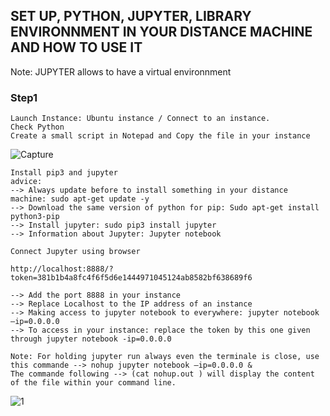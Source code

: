  ## SET UP, PYTHON, JUPYTER, LIBRARY ENVIRONNMENT IN YOUR DISTANCE MACHINE AND HOW TO USE IT ##
 Note: JUPYTER allows to have a virtual environnment 
 
 ### Step1 
 
 ```{r}
 Launch Instance: Ubuntu instance / Connect to an instance.
 Check Python
 Create a small script in Notepad and Copy the file in your instance 
 ```
 ![Capture](https://user-images.githubusercontent.com/51121757/70653719-ebf4c280-1c4c-11ea-8749-5cb5f05f9c38.PNG)

 

 ```{r}
Install pip3 and jupyter
advice: 
--> Always update before to install something in your distance machine: sudo apt-get update -y
--> Download the same version of python for pip: Sudo apt-get install python3-pip
--> Install jupyter: sudo pip3 install jupyter 
--> Information about Jupyter: Jupyter notebook
```

```{r}
Connect Jupyter using browser

http://localhost:8888/?token=381b1b4a8fc4f6f5d6e1444971045124ab8582bf638689f6

--> Add the port 8888 in your instance 
--> Replace Localhost to the IP address of an instance
--> Making access to jupyter notebook to everywhere: jupyter notebook –ip=0.0.0.0
--> To access in your instance: replace the token by this one given through jupyter notebook -ip=0.0.0.0

Note: For holding jupyter run always even the terminale is close, use this commande --> nohup jupyter notebook –ip=0.0.0.0 & 
The commande following --> (cat nohup.out ) will display the content of the file within your command line.

 ```
 
![1](https://user-images.githubusercontent.com/51121757/70657585-01211f80-1c54-11ea-9ea7-959ff07f8bcc.PNG)
